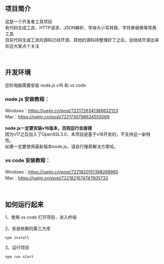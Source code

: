 ## 项目简介
这是一个开发者工具项目 <br>
有代码生成工具、HTTP请求、JSON解析、字母大小写转换、字符串替换等常用工具 <br>
目前代码生成工具的源码已经开源，其他的源码待整理好了之后，会陆续开源出来 <br>
欢迎大家点个关注 <br>

<br>

## 开发环境
您的电脑需要安装 node.js v16 和 vs code 

### node.js 安装教程： <br>
Windows：https://juejin.cn/post/7221726341388632123 <br>
Mac：https://juejin.cn/post/7221730798624555069 <br><br>
**node.js一定要安装v16版本，否则运行会报错** <br>
因为v17之后加入了OpenSSL3.0，本项目是基于v16开发的，不支持这一新特性。 <br>
如果一定要使用最新版本node.js，请自行搜索解决方案哈。 <br>


### vs code 安装教程： <br>
Windows：https://juejin.cn/post/7221820151398268965 <br>
Mac：https://juejin.cn/post/7221821674747805733 <br>

<br>

## 如何运行起来
1、使用 vs code 打开项目，进入终端 <br> <br>
2、安装依赖的第三方库
``` 
npm install
```
3、运行项目
``` 
npm run start
```
